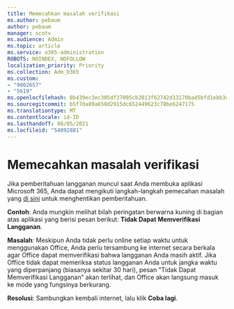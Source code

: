 ```yaml
---
title: Memecahkan masalah verifikasi
ms.author: pebaum
author: pebaum
manager: scotv
ms.audience: Admin
ms.topic: article
ms.service: o365-administration
ROBOTS: NOINDEX, NOFOLLOW
localization_priority: Priority
ms.collection: Adm_O365
ms.custom:
- "9002657"
- "5619"
ms.openlocfilehash: 0b439ec3ec305df37095cb2013f62742d13170bad5bfd1ebb3d8967fc4ca02af
ms.sourcegitcommit: b5f7da89a650d2915dc652449623c78be6247175
ms.translationtype: MT
ms.contentlocale: id-ID
ms.lasthandoff: 08/05/2021
ms.locfileid: "54092881"
---
```

# <a name="troubleshoot-verification-issues"></a>Memecahkan masalah verifikasi

Jika pemberitahuan langganan muncul saat Anda membuka aplikasi Microsoft 365, Anda dapat mengikuti langkah-langkah pemecahan masalah yang [di sini](https://support.office.com/article/a-subscription-notice-appears-when-i-open-a-microsoft-365-application-4cabe32c-f594-4c0e-9191-3d3ade10cceb) untuk menghentikan pemberitahuan.

**Contoh**: Anda mungkin melihat bilah peringatan berwarna kuning di bagian atas aplikasi yang berisi pesan berikut: **Tidak Dapat Memverifikasi Langganan**.

**Masalah**: Meskipun Anda tidak perlu online setiap waktu untuk menggunakan Office, Anda perlu tersambung ke internet secara berkala agar Office dapat memverifikasi bahwa langganan Anda masih aktif. Jika Office tidak dapat memeriksa status langganan Anda untuk jangka waktu yang diperpanjang (biasanya sekitar 30 hari), pesan “Tidak Dapat Memverifikasi Langganan” akan terlihat, dan Office akan langsung masuk ke mode yang fungsinya berkurang.

**Resolusi**: Sambungkan kembali internet, lalu klik **Coba lagi**.
